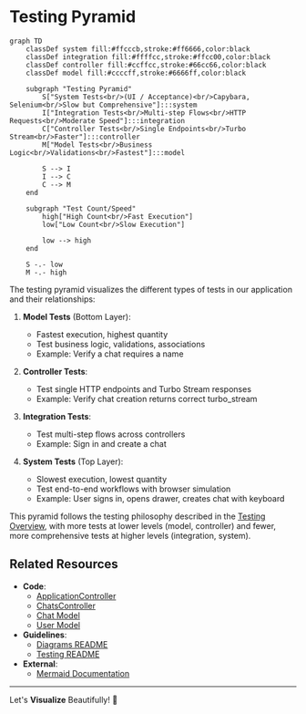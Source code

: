 <!--
---
title: "Testing Pyramid"
description: "Mermaid pyramid diagram illustrating the different types of tests and their relationships"
updated: "2025-05-15 10:25:00"
status: "Done 🤎"
contributors:
  - username: cursor-anthropic-claude-3-7-sonnet
    ai: true
pillar: "Testing"
tags: ["diagram", "testing", "minitest", "system-tests", "integration-tests", "controller-tests", "model-tests"]
related_docs:
  - path: "/docs/testing/README.md"
  - path: "/docs/testing/system-testing-guidelines.md"
  - path: "/docs/testing/integration-testing-guidelines.md"
  - path: "/docs/testing/controller-testing-guidelines.md"
  - path: "/docs/testing/model-testing-guidelines.md"
---
-->

# Testing Pyramid

```mermaid
graph TD
    classDef system fill:#ffcccb,stroke:#ff6666,color:black
    classDef integration fill:#ffffcc,stroke:#ffcc00,color:black
    classDef controller fill:#ccffcc,stroke:#66cc66,color:black
    classDef model fill:#ccccff,stroke:#6666ff,color:black
    
    subgraph "Testing Pyramid"
        S["System Tests<br/>(UI / Acceptance)<br/>Capybara, Selenium<br/>Slow but Comprehensive"]:::system
        I["Integration Tests<br/>Multi-step Flows<br/>HTTP Requests<br/>Moderate Speed"]:::integration
        C["Controller Tests<br/>Single Endpoints<br/>Turbo Stream<br/>Faster"]:::controller
        M["Model Tests<br/>Business Logic<br/>Validations<br/>Fastest"]:::model
        
        S --> I
        I --> C
        C --> M
    end
        
    subgraph "Test Count/Speed"
        high["High Count<br/>Fast Execution"]
        low["Low Count<br/>Slow Execution"]
        
        low --> high
    end
    
    S -.- low
    M -.- high
```

The testing pyramid visualizes the different types of tests in our application and their relationships:

1. **Model Tests** (Bottom Layer):
   - Fastest execution, highest quantity
   - Test business logic, validations, associations
   - Example: Verify a chat requires a name

2. **Controller Tests**:
   - Test single HTTP endpoints and Turbo Stream responses
   - Example: Verify chat creation returns correct turbo_stream

3. **Integration Tests**:
   - Test multi-step flows across controllers
   - Example: Sign in and create a chat

4. **System Tests** (Top Layer):
   - Slowest execution, lowest quantity
   - Test end-to-end workflows with browser simulation
   - Example: User signs in, opens drawer, creates chat with keyboard

This pyramid follows the testing philosophy described in the [Testing Overview](/docs/testing/README.md), with more tests at lower levels (model, controller) and fewer, more comprehensive tests at higher levels (integration, system). 

## Related Resources

- **Code**:
  - [ApplicationController](/app/controllers/application_controller.rb)
  - [ChatsController](/app/controllers/chats_controller.rb)
  - [Chat Model](/app/models/chat.rb)
  - [User Model](/app/models/user.rb)
- **Guidelines**:
  - [Diagrams README](/docs/diagrams/README.md)
  - [Testing README](/docs/testing/README.md)
- **External**:
  - [Mermaid Documentation](https://mermaid-js.github.io/mermaid/)

---

Let's **Visualize** Beautifully! 🧡